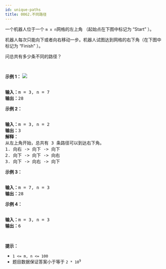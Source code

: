 ```yaml
---
id: unique-paths
title: 0062.不同路径
---
```

一个机器人位于一个 <code>m x n</code>网格的左上角 （起始点在下图中标记为 “Start” ）。

机器人每次只能向下或者向右移动一步。机器人试图达到网格的右下角（在下图中标记为 “Finish” ）。

问总共有多少条不同的路径？

 

**示例 1：**
![](https://assets.leetcode.com/uploads/2018/10/22/robot_maze.png)

<pre><br/><strong>输入：</strong>m = 3, n = 7<br/><strong>输出：</strong>28</pre>

**示例 2：**


<pre><br/><strong>输入：</strong>m = 3, n = 2<br/><strong>输出：</strong>3<br/><strong>解释：</strong><br/>从左上角开始，总共有 3 条路径可以到达右下角。<br/>1. 向右 -&gt; 向下 -&gt; 向下<br/>2. 向下 -&gt; 向下 -&gt; 向右<br/>3. 向下 -&gt; 向右 -&gt; 向下<br/></pre>

**示例 3：**


<pre><br/><strong>输入：</strong>m = 7, n = 3<br/><strong>输出：</strong>28<br/></pre>

**示例 4：**


<pre><br/><strong>输入：</strong>m = 3, n = 3<br/><strong>输出：</strong>6</pre>

 

**提示：**


- <code>1 &lt;= m, n &lt;= 100</code>
- 题目数据保证答案小于等于 <code>2 * 10<sup>9</sup></code>
